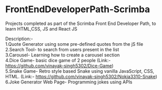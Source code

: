 # FrontEndDeveloperPath-Scrimba
Projects completed as part of the Scrimba Front End Developer Path, to learn HTML,CSS, JS and React JS

Description:-<br>
1.Quote Generator using some pre-defined quotes from the jS file<br>
2.Search Tool- to search from users present in the list<br>
3.Carousel- Learning how to create a carousel section<br>
4.Dice Game- basic dice game of 2 people (Link:- https://github.com/vinayak-singh5302/Dice-Game) <br>
5.Snake Game- Retro style based Snake using vanilla JavaScript, CSS, HTML. (Link:- https://github.com/vinayak-singh5302/Nokia3310-Snake)<br>
6.Joke Generator Web Page- Programming jokes using APIs<br>
